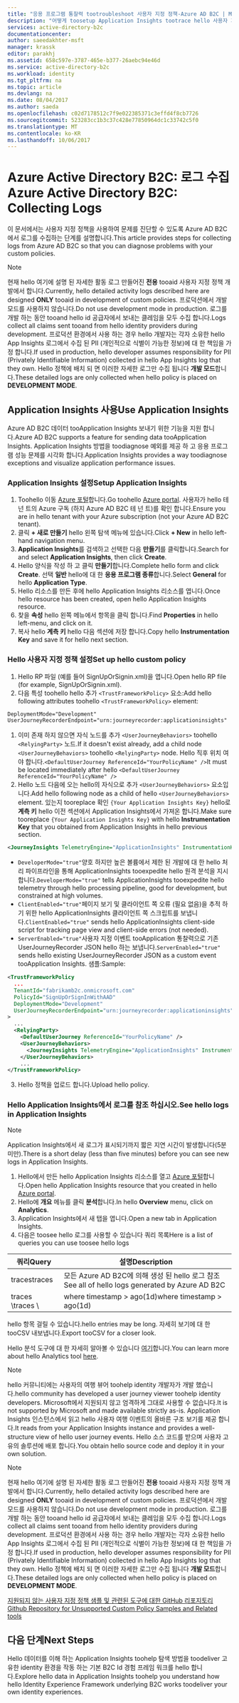 ```yaml
---
title: "응용 프로그램 통찰력 tootroubleshoot 사용자 지정 정책-Azure AD B2C | Microsoft Docs"
description: "어떻게 toosetup Application Insights tootrace hello 사용자 지정 정책 실행"
services: active-directory-b2c
documentationcenter: 
author: saeedakhter-msft
manager: krassk
editor: parakhj
ms.assetid: 658c597e-3787-465e-b377-26aebc94e46d
ms.service: active-directory-b2c
ms.workload: identity
ms.tgt_pltfrm: na
ms.topic: article
ms.devlang: na
ms.date: 08/04/2017
ms.author: saeda
ms.openlocfilehash: c02d7178512c7f9e022385371c3effd4f8cb7726
ms.sourcegitcommit: 523283cc1b3c37c428e77850964dc1c33742c5f0
ms.translationtype: MT
ms.contentlocale: ko-KR
ms.lasthandoff: 10/06/2017
---
```

# <a name="azure-active-directory-b2c-collecting-logs"></a><span data-ttu-id="29cb0-103">Azure Active Directory B2C: 로그 수집</span><span class="sxs-lookup"><span data-stu-id="29cb0-103">Azure Active Directory B2C: Collecting Logs</span></span>

<span data-ttu-id="29cb0-104">이 문서에서는 사용자 지정 정책을 사용하여 문제를 진단할 수 있도록 Azure AD B2C에서 로그를 수집하는 단계를 설명합니다.</span><span class="sxs-lookup"><span data-stu-id="29cb0-104">This article provides steps for collecting logs from Azure AD B2C so that you can diagnose problems with your custom policies.</span></span>

>[!NOTE]
><span data-ttu-id="29cb0-105">현재 hello 여기에 설명 된 자세한 활동 로그 만들어진 **전용** tooaid 사용자 지정 정책 개발에서 합니다.</span><span class="sxs-lookup"><span data-stu-id="29cb0-105">Currently, hello detailed activity logs described here are designed **ONLY** tooaid in development of custom policies.</span></span> <span data-ttu-id="29cb0-106">프로덕션에서 개발 모드를 사용하지 않습니다.</span><span class="sxs-lookup"><span data-stu-id="29cb0-106">Do not use development mode  in production.</span></span>  <span data-ttu-id="29cb0-107">로그를 개발 하는 동안 tooand hello id 공급자에서 보내는 클레임을 모두 수집 합니다.</span><span class="sxs-lookup"><span data-stu-id="29cb0-107">Logs collect all claims sent tooand from hello identity providers during development.</span></span>  <span data-ttu-id="29cb0-108">프로덕션 환경에서 사용 하는 경우 hello 개발자는 각자 소유한 hello App Insights 로그에서 수집 된 PII (개인적으로 식별이 가능한 정보)에 대 한 책임을 가정 합니다.</span><span class="sxs-lookup"><span data-stu-id="29cb0-108">If used in production, hello developer assumes responsibility for PII (Privately Identifiable Information) collected in hello App Insights log that they own.</span></span>  <span data-ttu-id="29cb0-109">Hello 정책에 배치 되 면 이러한 자세한 로그만 수집 됩니다 **개발 모드**합니다.</span><span class="sxs-lookup"><span data-stu-id="29cb0-109">These detailed logs are only collected when hello policy is placed on **DEVELOPMENT MODE**.</span></span>


## <a name="use-application-insights"></a><span data-ttu-id="29cb0-110">Application Insights 사용</span><span class="sxs-lookup"><span data-stu-id="29cb0-110">Use Application Insights</span></span>

<span data-ttu-id="29cb0-111">Azure AD B2C 데이터 tooApplication Insights 보내기 위한 기능을 지원 합니다.</span><span class="sxs-lookup"><span data-stu-id="29cb0-111">Azure AD B2C supports a feature for sending data tooApplication Insights.</span></span>  <span data-ttu-id="29cb0-112">Application Insights 방법을 toodiagnose 예외를 제공 하 고 응용 프로그램 성능 문제를 시각화 합니다.</span><span class="sxs-lookup"><span data-stu-id="29cb0-112">Application Insights provides a way toodiagnose exceptions and visualize application performance issues.</span></span>

### <a name="setup-application-insights"></a><span data-ttu-id="29cb0-113">Application Insights 설정</span><span class="sxs-lookup"><span data-stu-id="29cb0-113">Setup Application Insights</span></span>

1. <span data-ttu-id="29cb0-114">Toohello 이동 [Azure 포털](https://portal.azure.com)합니다.</span><span class="sxs-lookup"><span data-stu-id="29cb0-114">Go toohello [Azure portal](https://portal.azure.com).</span></span> <span data-ttu-id="29cb0-115">사용자가 hello 테 넌 트의 Azure 구독 (하지 Azure AD B2C 테 넌 트)를 확인 합니다.</span><span class="sxs-lookup"><span data-stu-id="29cb0-115">Ensure you are in hello tenant with your Azure subscription (not your Azure AD B2C tenant).</span></span>
1. <span data-ttu-id="29cb0-116">클릭 **+ 새로 만들기** hello 왼쪽 탐색 메뉴에 있습니다.</span><span class="sxs-lookup"><span data-stu-id="29cb0-116">Click **+ New** in hello left-hand navigation menu.</span></span>
1. <span data-ttu-id="29cb0-117">**Application Insights**를 검색하고 선택한 다음 **만들기**를 클릭합니다.</span><span class="sxs-lookup"><span data-stu-id="29cb0-117">Search for and select **Application Insights**, then click **Create**.</span></span>
1. <span data-ttu-id="29cb0-118">Hello 양식을 작성 하 고 클릭 **만들기**합니다.</span><span class="sxs-lookup"><span data-stu-id="29cb0-118">Complete hello form and click **Create**.</span></span> <span data-ttu-id="29cb0-119">선택 **일반** hello에 대 한 **응용 프로그램 종류**합니다.</span><span class="sxs-lookup"><span data-stu-id="29cb0-119">Select **General** for hello **Application Type**.</span></span>
1. <span data-ttu-id="29cb0-120">Hello 리소스를 만든 후에 hello Application Insights 리소스를 엽니다.</span><span class="sxs-lookup"><span data-stu-id="29cb0-120">Once hello resource has been created, open hello Application Insights resource.</span></span>
1. <span data-ttu-id="29cb0-121">찾을 **속성** hello 왼쪽 메뉴에서 항목을 클릭 합니다.</span><span class="sxs-lookup"><span data-stu-id="29cb0-121">Find **Properties** in hello left-menu, and click on it.</span></span>
1. <span data-ttu-id="29cb0-122">복사 hello **계측 키** hello 다음 섹션에 저장 합니다.</span><span class="sxs-lookup"><span data-stu-id="29cb0-122">Copy hello **Instrumentation Key** and save it for hello next section.</span></span>

### <a name="set-up-hello-custom-policy"></a><span data-ttu-id="29cb0-123">Hello 사용자 지정 정책 설정</span><span class="sxs-lookup"><span data-stu-id="29cb0-123">Set up hello custom policy</span></span>

1. <span data-ttu-id="29cb0-124">Hello RP 파일 (예를 들어 SignUpOrSignin.xml)을 엽니다.</span><span class="sxs-lookup"><span data-stu-id="29cb0-124">Open hello RP file (for example, SignUpOrSignin.xml).</span></span>
1. <span data-ttu-id="29cb0-125">다음 특성 toohello hello 추가 `<TrustFrameworkPolicy>` 요소:</span><span class="sxs-lookup"><span data-stu-id="29cb0-125">Add hello following attributes toohello `<TrustFrameworkPolicy>` element:</span></span>

  ```XML
  DeploymentMode="Development"
  UserJourneyRecorderEndpoint="urn:journeyrecorder:applicationinsights"
  ```

1. <span data-ttu-id="29cb0-126">이미 존재 하지 않으면 자식 노드를 추가 `<UserJourneyBehaviors>` toohello `<RelyingParty>` 노드.</span><span class="sxs-lookup"><span data-stu-id="29cb0-126">If it doesn't exist already, add a child node `<UserJourneyBehaviors>` toohello `<RelyingParty>` node.</span></span> <span data-ttu-id="29cb0-127">Hello 직후 위치 여야 합니다.`<DefaultUserJourney ReferenceId="YourPolicyName" />`</span><span class="sxs-lookup"><span data-stu-id="29cb0-127">It must be located immediately after hello `<DefaultUserJourney ReferenceId="YourPolicyName" />`</span></span>
2. <span data-ttu-id="29cb0-128">Hello 노드 다음에 오는 hello의 자식으로 추가 `<UserJourneyBehaviors>` 요소입니다.</span><span class="sxs-lookup"><span data-stu-id="29cb0-128">Add hello following node as a child of hello `<UserJourneyBehaviors>` element.</span></span> <span data-ttu-id="29cb0-129">있는지 tooreplace 확인 `{Your Application Insights Key}` hello로 **계측 키** hello 이전 섹션에서 Application Insights에서 가져온 합니다.</span><span class="sxs-lookup"><span data-stu-id="29cb0-129">Make sure tooreplace `{Your Application Insights Key}` with hello **Instrumentation Key** that you obtained from Application Insights in hello previous section.</span></span>

  ```XML
  <JourneyInsights TelemetryEngine="ApplicationInsights" InstrumentationKey="{Your Application Insights Key}" DeveloperMode="true" ClientEnabled="false" ServerEnabled="true" TelemetryVersion="1.0.0" />
  ```

  * <span data-ttu-id="29cb0-130">`DeveloperMode="true"`양호 하지만 높은 볼륨에서 제한 된 개발에 대 한 hello 처리 파이프라인을 통해 ApplicationInsights tooexpedite hello 원격 분석을 지시합니다.</span><span class="sxs-lookup"><span data-stu-id="29cb0-130">`DeveloperMode="true"` tells ApplicationInsights tooexpedite hello telemetry through hello processing pipeline, good for development, but constrained at high volumes.</span></span>
  * <span data-ttu-id="29cb0-131">`ClientEnabled="true"`페이지 보기 및 클라이언트 쪽 오류 (필요 없음)을 추적 하기 위한 hello ApplicationInsights 클라이언트 쪽 스크립트를 보냅니다.</span><span class="sxs-lookup"><span data-stu-id="29cb0-131">`ClientEnabled="true"` sends hello ApplicationInsights client-side script for tracking page view and client-side errors (not needed).</span></span>
  * <span data-ttu-id="29cb0-132">`ServerEnabled="true"`사용자 지정 이벤트 tooApplication 통찰력으로 기존 UserJourneyRecorder JSON hello 하는 보냅니다.</span><span class="sxs-lookup"><span data-stu-id="29cb0-132">`ServerEnabled="true"` sends hello existing UserJourneyRecorder JSON as a custom event tooApplication Insights.</span></span>
<span data-ttu-id="29cb0-133">샘플:</span><span class="sxs-lookup"><span data-stu-id="29cb0-133">Sample:</span></span>

  ```XML
  <TrustFrameworkPolicy
    ...
    TenantId="fabrikamb2c.onmicrosoft.com"
    PolicyId="SignUpOrSignInWithAAD"
    DeploymentMode="Development"
    UserJourneyRecorderEndpoint="urn:journeyrecorder:applicationinsights"
  >
    ...
    <RelyingParty>
      <DefaultUserJourney ReferenceId="YourPolicyName" />
      <UserJourneyBehaviors>
        <JourneyInsights TelemetryEngine="ApplicationInsights" InstrumentationKey="{Your Application Insights Key}" DeveloperMode="true" ClientEnabled="false" ServerEnabled="true" TelemetryVersion="1.0.0" />
      </UserJourneyBehaviors>
      ...
  </TrustFrameworkPolicy>
  ```

3. <span data-ttu-id="29cb0-134">Hello 정책을 업로드 합니다.</span><span class="sxs-lookup"><span data-stu-id="29cb0-134">Upload hello policy.</span></span>

### <a name="see-hello-logs-in-application-insights"></a><span data-ttu-id="29cb0-135">Hello Application Insights에서 로그를 참조 하십시오.</span><span class="sxs-lookup"><span data-stu-id="29cb0-135">See hello logs in Application Insights</span></span>

>[!NOTE]
> <span data-ttu-id="29cb0-136">Application Insights에서 새 로그가 표시되기까지 짧은 지연 시간이 발생합니다(5분 미만).</span><span class="sxs-lookup"><span data-stu-id="29cb0-136">There is a short delay (less than five minutes) before you can see new logs in Application Insights.</span></span>

1. <span data-ttu-id="29cb0-137">Hello에서 만든 hello Application Insights 리소스를 열고 [Azure 포털](https://portal.azure.com)합니다.</span><span class="sxs-lookup"><span data-stu-id="29cb0-137">Open hello Application Insights resource that you created in hello [Azure portal](https://portal.azure.com).</span></span>
1. <span data-ttu-id="29cb0-138">Hello에 **개요** 메뉴를 클릭 **분석**합니다.</span><span class="sxs-lookup"><span data-stu-id="29cb0-138">In hello **Overview** menu, click on **Analytics**.</span></span>
1. <span data-ttu-id="29cb0-139">Application Insights에서 새 탭을 엽니다.</span><span class="sxs-lookup"><span data-stu-id="29cb0-139">Open a new tab in Application Insights.</span></span>
1. <span data-ttu-id="29cb0-140">다음은 toosee hello 로그를 사용할 수 있습니다 쿼리 목록</span><span class="sxs-lookup"><span data-stu-id="29cb0-140">Here is a list of queries you can use toosee hello logs</span></span>

| <span data-ttu-id="29cb0-141">쿼리</span><span class="sxs-lookup"><span data-stu-id="29cb0-141">Query</span></span> | <span data-ttu-id="29cb0-142">설명</span><span class="sxs-lookup"><span data-stu-id="29cb0-142">Description</span></span> |
|---------------------|--------------------|
<span data-ttu-id="29cb0-143">traces</span><span class="sxs-lookup"><span data-stu-id="29cb0-143">traces</span></span> | <span data-ttu-id="29cb0-144">모든 Azure AD B2C에 의해 생성 된 hello 로그 참조</span><span class="sxs-lookup"><span data-stu-id="29cb0-144">See all of hello logs generated by Azure AD B2C</span></span> |
<span data-ttu-id="29cb0-145">traces \\</span><span class="sxs-lookup"><span data-stu-id="29cb0-145">traces \\</span></span>| <span data-ttu-id="29cb0-146">where timestamp > ago(1d)</span><span class="sxs-lookup"><span data-stu-id="29cb0-146">where timestamp > ago(1d)</span></span> | <span data-ttu-id="29cb0-147">참조 하는 모든 hello 로그에서 생성 된 Azure AD B2C hello에 대 한 마지막 날</span><span class="sxs-lookup"><span data-stu-id="29cb0-147">See all of hello logs generated by Azure AD B2C for hello last day</span></span>

<span data-ttu-id="29cb0-148">hello 항목 걸릴 수 있습니다.</span><span class="sxs-lookup"><span data-stu-id="29cb0-148">hello entries may be long.</span></span>  <span data-ttu-id="29cb0-149">자세히 보기에 대 한 tooCSV 내보냅니다.</span><span class="sxs-lookup"><span data-stu-id="29cb0-149">Export tooCSV for a closer look.</span></span>

<span data-ttu-id="29cb0-150">Hello 분석 도구에 대 한 자세히 알아볼 수 있습니다 [여기](https://docs.microsoft.com/azure/application-insights/app-insights-analytics)합니다.</span><span class="sxs-lookup"><span data-stu-id="29cb0-150">You can learn more about hello Analytics tool [here](https://docs.microsoft.com/azure/application-insights/app-insights-analytics).</span></span>

>[!NOTE]
><span data-ttu-id="29cb0-151">hello 커뮤니티에는 사용자의 여행 뷰어 toohelp identity 개발자가 개발 했습니다.</span><span class="sxs-lookup"><span data-stu-id="29cb0-151">hello community has developed a user journey viewer toohelp identity developers.</span></span>  <span data-ttu-id="29cb0-152">Microsoft에서 지원되지 않고 엄격하게 그대로 사용할 수 없습니다.</span><span class="sxs-lookup"><span data-stu-id="29cb0-152">It is not supported by Microsoft and made available strictly as-is.</span></span>  <span data-ttu-id="29cb0-153">Application Insights 인스턴스에서 읽고 hello 사용자 여행 이벤트의 올바른 구조 보기를 제공 합니다.</span><span class="sxs-lookup"><span data-stu-id="29cb0-153">It reads from your Application Insights instance and provides a well-structure view of hello user journey events.</span></span>  <span data-ttu-id="29cb0-154">Hello 소스 코드를 받으며 사용자 고유의 솔루션에 배포 합니다.</span><span class="sxs-lookup"><span data-stu-id="29cb0-154">You obtain hello source code and deploy it in your own solution.</span></span>

>[!NOTE]
><span data-ttu-id="29cb0-155">현재 hello 여기에 설명 된 자세한 활동 로그 만들어진 **전용** tooaid 사용자 지정 정책 개발에서 합니다.</span><span class="sxs-lookup"><span data-stu-id="29cb0-155">Currently, hello detailed activity logs described here are designed **ONLY** tooaid in development of custom policies.</span></span> <span data-ttu-id="29cb0-156">프로덕션에서 개발 모드를 사용하지 않습니다.</span><span class="sxs-lookup"><span data-stu-id="29cb0-156">Do not use development mode in production.</span></span>  <span data-ttu-id="29cb0-157">로그를 개발 하는 동안 tooand hello id 공급자에서 보내는 클레임을 모두 수집 합니다.</span><span class="sxs-lookup"><span data-stu-id="29cb0-157">Logs collect all claims sent tooand from hello identity providers during development.</span></span>  <span data-ttu-id="29cb0-158">프로덕션 환경에서 사용 하는 경우 hello 개발자는 각자 소유한 hello App Insights 로그에서 수집 된 PII (개인적으로 식별이 가능한 정보)에 대 한 책임을 가정 합니다.</span><span class="sxs-lookup"><span data-stu-id="29cb0-158">If used in production, hello developer assumes responsibility for PII (Privately Identifiable Information) collected in hello App Insights log that they own.</span></span>  <span data-ttu-id="29cb0-159">Hello 정책에 배치 되 면 이러한 자세한 로그만 수집 됩니다 **개발 모드**합니다.</span><span class="sxs-lookup"><span data-stu-id="29cb0-159">These detailed logs are only collected when hello policy is placed on **DEVELOPMENT MODE**.</span></span>

[<span data-ttu-id="29cb0-160">지원되지 않는 사용자 지정 정책 샘플 및 관련된 도구에 대한 GitHub 리포지토리</span><span class="sxs-lookup"><span data-stu-id="29cb0-160">Github Repository for Unsupported Custom Policy Samples and Related tools</span></span>](https://github.com/Azure-Samples/active-directory-b2c-advanced-policies)



## <a name="next-steps"></a><span data-ttu-id="29cb0-161">다음 단계</span><span class="sxs-lookup"><span data-stu-id="29cb0-161">Next Steps</span></span>

<span data-ttu-id="29cb0-162">Hello 데이터를 이해 하는 Application Insights toohelp 탐색 방법을 toodeliver 고유한 identity 환경을 작동 하는 기본 B2C Id 경험 프레임 워크를 hello 합니다.</span><span class="sxs-lookup"><span data-stu-id="29cb0-162">Explore hello data in Application Insights toohelp you understand how hello Identity Experience Framework underlying B2C works toodeliver your own identity experiences.</span></span>
